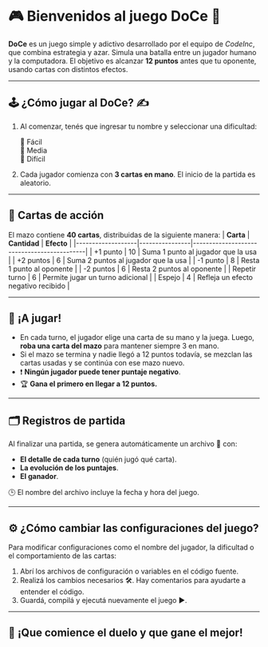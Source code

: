 
# 🎮 Bienvenidos al juego **DoCe** 🎲

**DoCe** es un juego simple y adictivo desarrollado por el equipo de *CodeInc*, que combina estrategia y azar. Simula una batalla entre un jugador humano y la computadora. El objetivo es alcanzar **12 puntos** antes que tu oponente, usando cartas con distintos efectos.

---

## 🕹️ ¿Cómo jugar al DoCe? ✍️


1. Al comenzar, tenés que ingresar tu nombre y seleccionar una dificultad:

   🔹 Fácil  
   🔹 Media  
   🔹 Difícil

3. Cada jugador comienza con **3 cartas en mano**. El inicio de la partida es aleatorio.

---

## 🧩 Cartas de acción

El mazo contiene **40 cartas**, distribuidas de la siguiente manera:
|  **Carta**        | **Cantidad**   | **Efecto**                                 |
|-------------------|----------------|--------------------------------------------|
|  +1 punto         | 10             | Suma 1 punto al jugador que la usa         |
|  +2 puntos        | 6              | Suma 2 puntos al jugador que la usa        |
|  -1 punto         | 8              | Resta 1 punto al oponente                  |
|  -2 puntos        | 6              | Resta 2 puntos al oponente                 |
|  Repetir turno    | 6              | Permite jugar un turno adicional           |
|  Espejo           | 4              | Refleja un efecto negativo recibido        |

---

## 🧠 ¡A jugar!

- En cada turno, el jugador elige una carta de su mano y la juega. Luego, **roba una carta del mazo** para mantener siempre 3 en mano.  
- Si el mazo se termina y nadie llegó a 12 puntos todavía, se mezclan las cartas usadas y se continúa con ese mazo nuevo.  
- ❗ **Ningún jugador puede tener puntaje negativo**.  
- 🏆 **Gana el primero en llegar a 12 puntos.**

---

## 🗂️ Registros de partida

Al finalizar una partida, se genera automáticamente un archivo 📄 con:

- **El detalle de cada turno** (quién jugó qué carta).  
- **La evolución de los puntajes**.  
- **El ganador**.  

🕒 El nombre del archivo incluye la fecha y hora del juego.

---

## ⚙️ ¿Cómo cambiar las configuraciones del juego?

Para modificar configuraciones como el nombre del jugador, la dificultad o el comportamiento de las cartas:

1. Abrí los archivos de configuración o variables en el código fuente.
2. Realizá los cambios necesarios 🛠️. Hay comentarios para ayudarte a entender el código.
3. Guardá, compilá y ejecutá nuevamente el juego ▶️.

---

## 🚀 ¡Que comience el duelo y que gane el mejor!


